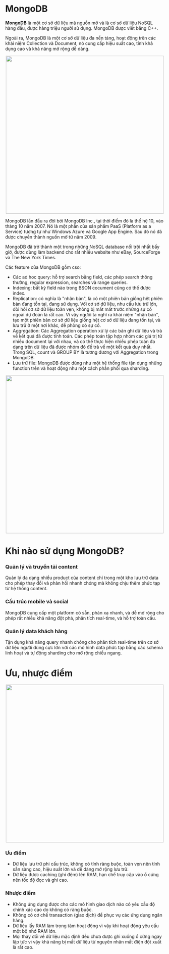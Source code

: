# MongoDB 

**MongoDB** là một cơ sở dữ liệu mã nguồn mở và là cơ sở dữ liệu NoSQL hàng đầu, được hàng triệu người sử dụng. MongoDB được viết bằng C++.

Ngoài ra, MongoDB là một cơ sở dữ liệu đa nền tảng, hoạt động trên các khái niệm Collection và Document, nó cung cấp hiệu suất cao, tính khả dụng cao và khả năng mở rộng dễ dàng.

<p align="center">
  <img src="https://user-images.githubusercontent.com/111716161/190937097-c8202fa0-5feb-4f68-88f3-0d9080535c77.png" width=500/>
</p>

MongoDB lần đầu ra đời bởi MongoDB Inc., tại thời điểm đó là thế hệ 10, vào tháng 10 năm 2007. Nó là một phần của sản phẩm PaaS (Platform as a Service) tương tự như Windows Azure và Google App Engine. Sau đó nó đã được chuyển thành nguồn mở từ năm 2009. 

MongoDB đã trở thành một trong những NoSQL database nổi trội nhất bấy giờ, được dùng làm backend cho rất nhiều website như eBay, SourceForge và The New York Times. 

Các feature của MongoDB gồm cso:
- Các ad hoc query: hỗ trợ search bằng field, các phép search thông thường, regular expression, searches và range queries.
- Indexing: bất kỳ field nào trong BSON cocument cũng có thể được index.
- Replication: có nghĩa là "nhân bản", là có một phiên bản giống hệt phiên bản đang tồn tại, đang sử dụng. Với cơ sở dữ liệu, nhu cầu lưu trữ lớn, đòi hỏi cơ sở dữ liệu toàn vẹn, không bị mất mát trước những sự cố ngoài dự đoán là rất cao. Vì vậy người ta nghĩ ra khái niệm "nhân bản", tạo một phiên bản cơ sở dữ liệu giống hệt cơ sở dữ liệu đang tồn tại, và lưu trữ ở một nơi khác, đề phòng có sự cố.
- Aggregation: Các Aggregation operation xử lý các bản ghi dữ liệu và trả về kết quả đã được tính toán. Các phép toán tập hợp nhóm các giá trị từ nhiều document lại với nhau, và có thể thực hiện nhiều phép toán đa dạng trên dữ liệu đã được nhóm đó để trả về một kết quả duy nhất. Trong SQL, count và GROUP BY là tương đương với Aggregation trong MongoDB.
- Lưu trữ file: MongoDB được dùng như một hệ thống file tận dụng những function trên và hoạt động như một cách phân phối qua sharding.

<p align="center">
  <img src="https://user-images.githubusercontent.com/111716161/190937073-cb966be1-1e63-41e2-b3cd-05c2aa0eab7f.png" width=500/>
</p>

# Khi nào sử dụng MongoDB?
### Quản lý và truyền tải content
Quản lý đa dạng nhiều product của content chỉ trong một kho lưu trữ data cho phép thay đổi và phản hồi nhanh chóng mà không chịu thêm phức tạp từ hệ thống content.

### Cấu trúc mobile và social
MongoDB cung cấp một platform có sẵn, phản xạ nhanh, và dễ mở rộng cho phép rất nhiều khả năng đột phá, phân tích real-time, và hỗ trợ toàn cầu. 

### Quản lý data khách hàng
Tận dụng khả năng query nhanh chóng cho phân tích real-time trên cơ sở dữ liệu người dùng cực lớn với các mô hình data phức tạp bằng các schema linh hoạt và tự động sharding cho mở rộng chiều ngang.

# Ưu, nhược điểm

<p align="center">
  <img src="https://user-images.githubusercontent.com/111716161/190937196-e8a1cdb1-a41a-4122-9b78-91994f81110a.png" width=500/>
</p>

### Ưu điểm
- Dữ liệu lưu trữ phi cấu trúc, không có tính ràng buộc, toàn vẹn nên tính sẵn sàng cao, hiệu suất lớn và dễ dàng mở rộng lưu trữ. 
- Dữ liệu được caching (ghi đệm) lên RAM, hạn chế truy cập vào ổ cứng nên tốc độ đọc và ghi cao.

### Nhược điểm
- Không ứng dụng được cho các mô hình giao dịch nào có yêu cầu độ chính xác cao do không có ràng buộc. 
- Không có cơ chế transaction (giao dịch) để phục vụ các ứng dụng ngân hàng. 
- Dữ liệu lấy RAM làm trọng tâm hoạt động vì vậy khi hoạt động yêu cầu một bộ nhớ RAM lớn.
- Mọi thay đổi về dữ liệu mặc định đều chưa được ghi xuống ổ cứng ngay lập tức vì vậy khả năng bị mất dữ liệu từ nguyên nhân mất điện đột xuất là rất cao. 
